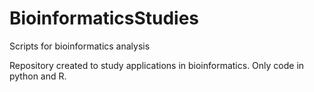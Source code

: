 # BioinformaticsStudies
Scripts for bioinformatics analysis

Repository created to study applications in bioinformatics.
Only code in python and R.
